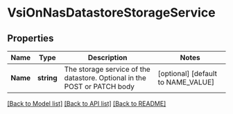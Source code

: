 # VsiOnNasDatastoreStorageService

## Properties

Name | Type | Description | Notes
------------ | ------------- | ------------- | -------------
**Name** | **string** | The storage service of the datastore. Optional in the POST or PATCH body | [optional] [default to NAME_VALUE]

[[Back to Model list]](../README.md#documentation-for-models) [[Back to API list]](../README.md#documentation-for-api-endpoints) [[Back to README]](../README.md)


